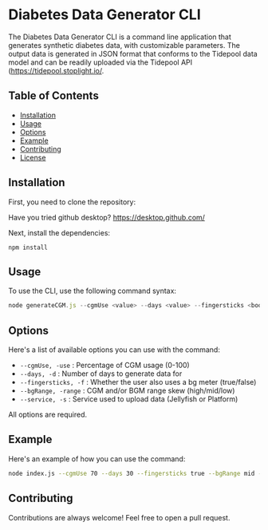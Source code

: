 # Diabetes Data Generator CLI 

The Diabetes Data Generator CLI is a command line application that generates synthetic diabetes data, with customizable parameters. The output data is generated in JSON format that conforms to the Tidepool data model and can be readily uploaded via the Tidepool API (https://tidepool.stoplight.io/.

## Table of Contents

- [Installation](#installation)
- [Usage](#usage)
- [Options](#options)
- [Example](#example)
- [Contributing](#contributing)
- [License](#license)

## Installation

First, you need to clone the repository:

Have you tried github desktop? https://desktop.github.com/

Next, install the dependencies:

```nodejs
npm install
```

## Usage

To use the CLI, use the following command syntax:

```node.js
node generateCGM.js --cgmUse <value> --days <value> --fingersticks <boolean> --bgRange <value> --service <value>
```

## Options

Here's a list of available options you can use with the command:

- `--cgmUse, -use` : Percentage of CGM usage (0-100)
- `--days, -d` : Number of days to generate data for
- `--fingersticks, -f` : Whether the user also uses a bg meter (true/false)
- `--bgRange, -range` : CGM and/or BGM range skew (high/mid/low)
- `--service, -s` : Service used to upload data (Jellyfish or Platform)

All options are required.

## Example

Here's an example of how you can use the command:

```bash
node index.js --cgmUse 70 --days 30 --fingersticks true --bgRange mid --service exampleService
```

## Contributing

Contributions are always welcome! Feel free to open a pull request.
